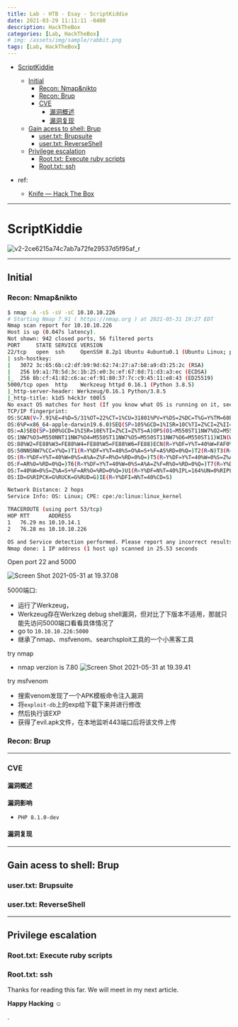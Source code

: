 ```yaml
---
title: Lab - HTB - Esay - ScriptKiddie
date: 2021-03-29 11:11:11 -0400
description: HackTheBox
categories: [Lab, HackTheBox]
# img: /assets/img/sample/rabbit.png
tags: [Lab, HackTheBox]
---
```


- [ScriptKiddie](#scriptkiddie)
	- [Initial](#initial)
		- [Recon: Nmap&nikto](#recon-nmapnikto)
		- [Recon: Brup](#recon-brup)
		- [CVE](#cve)
			- [漏洞概述](#漏洞概述)
			- [漏洞复现](#漏洞复现)
	- [Gain acess to shell: Brup](#gain-acess-to-shell-brup)
		- [user.txt: Brupsuite](#usertxt-brupsuite)
		- [user.txt: ReverseShell](#usertxt-reverseshell)
	- [Privilege escalation](#privilege-escalation)
		- [Root.txt: Execute ruby scripts](#roottxt-execute-ruby-scripts)
		- [Root.txt: ssh](#roottxt-ssh)


- ref:
  - [Knife — Hack The Box](https://zhuanlan.zhihu.com/p/374971092)


---

# ScriptKiddie

![v2-2ce6215a74c7ab7a72fe29537d5f95af_r](https://i.imgur.com/gcDa3jA.jpg)

---

## Initial

### Recon: Nmap&nikto

```bash
$ nmap -A -sS -sV -sC 10.10.10.226
# Starting Nmap 7.91 ( https://nmap.org ) at 2021-05-31 19:27 EDT
Nmap scan report for 10.10.10.226
Host is up (0.047s latency).
Not shown: 942 closed ports, 56 filtered ports
PORT     STATE SERVICE VERSION
22/tcp   open  ssh     OpenSSH 8.2p1 Ubuntu 4ubuntu0.1 (Ubuntu Linux; protocol 2.0)
| ssh-hostkey:
|   3072 3c:65:6b:c2:df:b9:9d:62:74:27:a7:b8:a9:d3:25:2c (RSA)
|   256 b9:a1:78:5d:3c:1b:25:e0:3c:ef:67:8d:71:d3:a3:ec (ECDSA)
|_  256 8b:cf:41:82:c6:ac:ef:91:80:37:7c:c9:45:11:e8:43 (ED25519)
5000/tcp open  http    Werkzeug httpd 0.16.1 (Python 3.8.5)
|_http-server-header: Werkzeug/0.16.1 Python/3.8.5
|_http-title: k1d5 h4ck3r t00l5
No exact OS matches for host (If you know what OS is running on it, see https://nmap.org/submit/ ).
TCP/IP fingerprint:
OS:SCAN(V=7.91%E=4%D=5/31%OT=22%CT=1%CU=31801%PV=Y%DS=2%DC=T%G=Y%TM=60B5710
OS:6%P=x86_64-apple-darwin19.6.0)SEQ(SP=105%GCD=1%ISR=10C%TI=Z%CI=Z%II=I%TS
OS:=A)SEQ(SP=100%GCD=1%ISR=10E%TI=Z%CI=Z%TS=A)OPS(O1=M550ST11NW7%O2=M550ST1
OS:1NW7%O3=M550NNT11NW7%O4=M550ST11NW7%O5=M550ST11NW7%O6=M550ST11)WIN(W1=FE
OS:88%W2=FE88%W3=FE88%W4=FE88%W5=FE88%W6=FE88)ECN(R=Y%DF=Y%T=40%W=FAF0%O=M5
OS:50NNSNW7%CC=Y%Q=)T1(R=Y%DF=Y%T=40%S=O%A=S+%F=AS%RD=0%Q=)T2(R=N)T3(R=N)T4
OS:(R=Y%DF=Y%T=40%W=0%S=A%A=Z%F=R%O=%RD=0%Q=)T5(R=Y%DF=Y%T=40%W=0%S=Z%A=S+%
OS:F=AR%O=%RD=0%Q=)T6(R=Y%DF=Y%T=40%W=0%S=A%A=Z%F=R%O=%RD=0%Q=)T7(R=Y%DF=Y%
OS:T=40%W=0%S=Z%A=S+%F=AR%O=%RD=0%Q=)U1(R=Y%DF=N%T=40%IPL=164%UN=0%RIPL=G%R
OS:ID=G%RIPCK=G%RUCK=G%RUD=G)IE(R=Y%DFI=N%T=40%CD=S)

Network Distance: 2 hops
Service Info: OS: Linux; CPE: cpe:/o:linux:linux_kernel

TRACEROUTE (using port 53/tcp)
HOP RTT      ADDRESS
1   76.29 ms 10.10.14.1
2   76.28 ms 10.10.10.226

OS and Service detection performed. Please report any incorrect results at https://nmap.org/submit/ .
Nmap done: 1 IP address (1 host up) scanned in 25.53 seconds
```

Open port 22 and 5000

![Screen Shot 2021-05-31 at 19.37.08](https://i.imgur.com/HdB8Sy8.png)

5000端口:
- 运行了Werkzeug，
- Werkzeug存在Werkzeg debug shell漏洞，但对比了下版本不适用，那就只能先访问5000端口看看具体情况了
- go to `10.10.10.226:5000`
- 继承了nmap、msfvenom、searchsploit工具的一个小黑客工具


try nmap
- nmap verzion is 7.80
![Screen Shot 2021-05-31 at 19.39.41](https://i.imgur.com/KSPYNVF.png)


try msfvenom
- 搜索venom发现了一个APK模板命令注入漏洞
- 将`exploit-db`上的exp给下载下来并进行修改
- 然后执行该EXP
- 获得了evil.apk文件，在本地监听443端口后将该文件上传


 

### Recon: Brup

---


### CVE

#### 漏洞概述

**漏洞影响**
- `PHP 8.1.0-dev`


#### 漏洞复现

---

## Gain acess to shell: Brup

### user.txt: Brupsuite

### user.txt: ReverseShell

---

## Privilege escalation


### Root.txt: Execute ruby scripts


### Root.txt: ssh


Thanks for reading this far. We will meet in my next article.

**Happy Hacking** ☺






.
